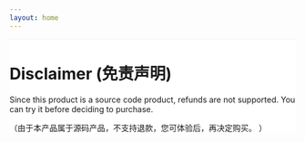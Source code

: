 ```yaml
---
layout: home
---
```

<div class="demo-content" style="background: #fff;border-top: 1px solid #efefef">

# Disclaimer (免责声明)

Since this product is a source code product, refunds are not supported. You can try it before deciding to purchase.

（由于本产品属于源码产品，不支持退款，您可体验后，再决定购买。 ）

</div>
